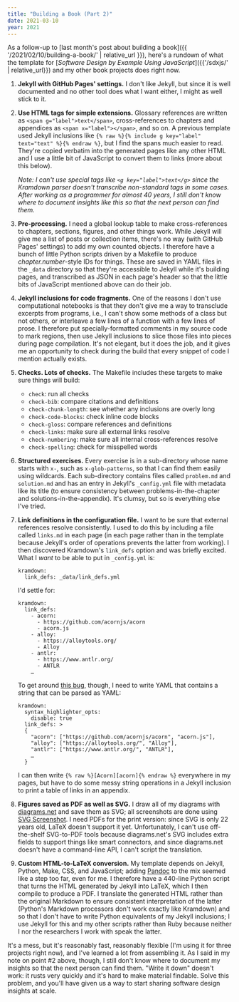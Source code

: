 ```yaml
---
title: "Building a Book (Part 2)"
date: 2021-03-10
year: 2021
---
```


As a follow-up to [last month's post about building a book]({{ '/2021/02/10/building-a-book/' | relative_url }}),
here's a rundown of what the template for [*Software Design by Example Using JavaScript*]({{'/sdxjs/' | relative_url}})
and my other book projects does right now.

1.  **Jekyll with GitHub Pages' settings.**
    I don't like Jekyll,
    but since it is well documented and no other tool does what I want either,
    I might as well stick to it.

1.  **Use HTML tags for simple extensions.**
    Glossary references are written as `<span g="label">text</span>`,
    cross-references to chapters and appendices as `<span x="label"></span>`,
    and so on.
    A previous template used Jekyll inclusions like `{% raw %}{% include g key="label" text="text" %}{% endraw %}`,
    but I find the spans much easier to read.
    They're copied verbatim into the generated pages like any other HTML
    and I use a little bit of JavaScript to convert them to links (more about this below).

    *Note: I can't use special tags like `<g key="label">text</g>`
    since the Kramdown parser doesn't transcribe non-standard tags in some cases.
    After working as a programmer for almost 40 years,
    I still don't know where to document insights like this
    so that the next person can find them.*

1.  **Pre-processing.**
    I need a global lookup table to make cross-references to chapters, sections, figures, and other things work.
    While Jekyll will give me a list of posts or collection items,
    there's no way (with GitHub Pages' settings)
    to add my own counted objects.
    I therefore have a bunch of little Python scripts driven by a Makefile
    to produce *chapter.number*-style IDs for things.
    These are saved in YAML files in the `_data` directory
    so that they're accessible to Jekyll while it's building pages,
    and transcribed as JSON in each page's header
    so that the little bits of JavaScript mentioned above can do their job.

1.  **Jekyll inclusions for code fragments.**
    One of the reasons I don't use computational notebooks is that
    they don't give me a way to transclude excerpts from programs,
    i.e.,
    I can't show some methods of a class but not others,
    or interleave a few lines of a function with a few lines of prose.
    I therefore put specially-formatted comments in my source code to mark regions,
    then use Jekyll inclusions to slice those files into pieces during page compilation.
    It's not elegant,
    but it does the job,
    and it gives me an opportunity to check during the build
    that every snippet of code I mention actually exists.

1.  **Checks. Lots of checks.**
    The Makefile includes these targets to make sure things will build:
    -   `check`: run all checks
    -   `check-bib`: compare citations and definitions
    -   `check-chunk-length`: see whether any inclusions are overly long
    -   `check-code-blocks`: check inline code blocks
    -   `check-gloss`: compare references and definitions
    -   `check-links`: make sure all external links resolve
    -   `check-numbering`: make sure all internal cross-references resolve
    -   `check-spelling`: check for misspelled words

1.  **Structured exercises.**
    Every exercise is in a sub-directory whose name starts with `x-`,
    such as `x-glob-patterns`,
    so that I can find them easily using wildcards.
    Each sub-directory contains files called `problem.md` and `solution.md`
    and has an entry in Jekyll's `_config.yml` file with metadata like its title
    (to ensure consistency between problems-in-the-chapter
    and solutions-in-the-appendix).
    It's clumsy,
    but so is everything else I've tried.

1.  **Link definitions in the configuration file.**
    I want to be sure that external references resolve consistently.
    I used to do this by including a file called `links.md` in each page
    (in each page rather than in the template because Jekyll's order of operations prevents the latter from working).
    I then discovered Kramdown's `link_defs` option and was briefly excited.
    What I *want* to be able to put in `_config.yml` is:
    ```
    kramdown:
      link_defs: _data/link_defs.yml
    ```
    I'd settle for:
    ```
    kramdown:
      link_defs:
        - acorn:
          - https://github.com/acornjs/acorn
          - acorn.js
        - alloy:
          - https://alloytools.org/
          - Alloy
        - antlr:
          - https://www.antlr.org/
          - ANTLR
        …
    ```
    To get around [this bug](https://stackoverflow.com/questions/66320774/how-to-pre-define-links-in-jekyll-config-yml-using-kramdown-links-def-options),
    though,
    I need to write YAML that contains a string that can be parsed as YAML:
    ```
    kramdown:
      syntax_highlighter_opts:
        disable: true
      link_defs: >
      {
        "acorn": ["https://github.com/acornjs/acorn", "acorn.js"],
        "alloy": ["https://alloytools.org/", "Alloy"],
        "antlr": ["https://www.antlr.org/", "ANTLR"],
        …
      }
    ```
    I can then write `{% raw %}[Acorn][acorn]{% endraw %}` everywhere in my pages,
    but have to do some messy string operations in a Jekyll inclusion
    to print a table of links in an appendix.

1.  **Figures saved as PDF as well as SVG.**
    I draw all of my diagrams with [diagrams.net](https://www.diagrams.net/) and save them as SVG;
    all screenshots are done using [SVG Screenshot](https://chrome.google.com/webstore/detail/svg-screenshot/nfakpcpmhhilkdpphcjgnokknpbpdllg).
    I need PDFs for the print version: since SVG is only 22 years old, LaTeX doesn't support it yet.
    Unfortunately,
    I can't use off-the-shelf SVG-to-PDF tools because diagrams.net's SVG includes extra fields
    to support things like smart connectors,
    and since diagrams.net doesn't have a command-line API,
    I can't script the translation.

1.  **Custom HTML-to-LaTeX conversion.**
    My template depends on Jekyll, Python, Make, CSS, and JavaScript;
    adding [Pandoc](https://pandoc.org/) to the mix seemed like a step too far, even for me.
    I therefore have a 440-line Python script that turns the HTML generated by Jekyll into LaTeX,
    which I then compile to produce a PDF.
    I translate the generated HTML rather than the original Markdown
    to ensure consistent interpretation of the latter (Python's Markdown processors don't work exactly like Kramdown)
    and so that I don't have to write Python equivalents of my Jekyll inclusions;
    I use Jekyll for this and my other scripts rather than Ruby
    because neither I nor the researchers I work with speak the latter.

It's a mess,
but it's reasonably fast,
reasonably flexible (I'm using it for three projects right now),
and I've learned a lot from assembling it.
As I said in my note on point #2 above,
though,
I still don't know where to document my insights so that the next person can find them.
"Write it down" doesn't work:
it rusts very quickly
and it's hard to make material findable.
Solve this problem,
and you'll have given us a way to start sharing software design insights at scale.
